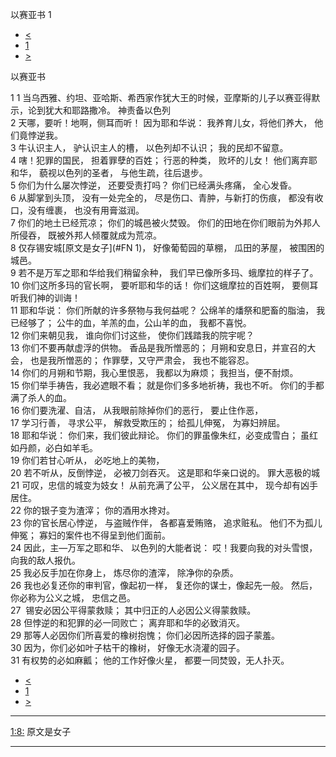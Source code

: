 ﻿





 以赛亚书 1




* [<](bible/SNG08.md)
* [1](bible/ISA.md)
* [>](bible/ISA02.md)



以赛亚书 
 
1 
1 当乌西雅、约坦、亚哈斯、希西家作犹大王的时候，亚摩斯的儿子以赛亚得默示，论到犹大和耶路撒冷。 神责备以色列  
2 天哪，要听！地啊，侧耳而听！ 因为耶和华说： 我养育儿女，将他们养大， 他们竟悖逆我。  
3 牛认识主人， 驴认识主人的槽， 以色列却不认识； 我的民却不留意。     
4 嗐！犯罪的国民， 担着罪孽的百姓； 行恶的种类， 败坏的儿女！ 他们离弃耶和华， 藐视以色列的圣者， 与他生疏，往后退步。     
5 你们为什么屡次悖逆， 还要受责打吗？ 你们已经满头疼痛， 全心发昏。  
6 从脚掌到头顶， 没有一处完全的， 尽是伤口、青肿，与新打的伤痕， 都没有收口，没有缠裹， 也没有用膏滋润。     
7 你们的地土已经荒凉； 你们的城邑被火焚毁。 你们的田地在你们眼前为外邦人所侵吞， 既被外邦人倾覆就成为荒凉。  
8 仅存锡安城[原文是女子](#FN
1)， 好像葡萄园的草棚， 瓜田的茅屋， 被围困的城邑。  
9 若不是万军之耶和华给我们稍留余种， 我们早已像所多玛、蛾摩拉的样子了。     
10 你们这所多玛的官长啊， 要听耶和华的话！ 你们这蛾摩拉的百姓啊， 要侧耳听我们神的训诲！  
11 耶和华说： 你们所献的许多祭物与我何益呢？ 公绵羊的燔祭和肥畜的脂油， 我已经够了； 公牛的血，羊羔的血，公山羊的血， 我都不喜悦。     
12 你们来朝见我， 谁向你们讨这些， 使你们践踏我的院宇呢？  
13 你们不要再献虚浮的供物。 香品是我所憎恶的； 月朔和安息日，并宣召的大会， 也是我所憎恶的； 作罪孽，又守严肃会， 我也不能容忍。  
14 你们的月朔和节期，我心里恨恶， 我都以为麻烦； 我担当，便不耐烦。  
15 你们举手祷告，我必遮眼不看； 就是你们多多地祈祷，我也不听。 你们的手都满了杀人的血。  
16 你们要洗濯、自洁， 从我眼前除掉你们的恶行， 要止住作恶，  
17 学习行善， 寻求公平， 解救受欺压的； 给孤儿伸冤， 为寡妇辨屈。     
18 耶和华说： 你们来，我们彼此辩论。 你们的罪虽像朱红，必变成雪白； 虽红如丹颜，必白如羊毛。  
19 你们若甘心听从， 必吃地上的美物，  
20 若不听从，反倒悖逆， 必被刀剑吞灭。 这是耶和华亲口说的。 罪大恶极的城  
21 可叹，忠信的城变为妓女！ 从前充满了公平， 公义居在其中， 现今却有凶手居住。  
22 你的银子变为渣滓； 你的酒用水搀对。  
23 你的官长居心悖逆， 与盗贼作伴， 各都喜爱贿赂， 追求赃私。 他们不为孤儿伸冤； 寡妇的案件也不得呈到他们面前。     
24 因此，主—万军之耶和华、 以色列的大能者说： 哎！我要向我的对头雪恨， 向我的敌人报仇。  
25 我必反手加在你身上， 炼尽你的渣滓， 除净你的杂质。  
26 我也必复还你的审判官，像起初一样， 复还你的谋士，像起先一般。 然后，你必称为公义之城， 忠信之邑。     
27  锡安必因公平得蒙救赎； 其中归正的人必因公义得蒙救赎。  
28 但悖逆的和犯罪的必一同败亡； 离弃耶和华的必致消灭。  
29 那等人必因你们所喜爱的橡树抱愧； 你们必因所选择的园子蒙羞。  
30 因为，你们必如叶子枯干的橡树， 好像无水浇灌的园子。  
31 有权势的必如麻瓤； 他的工作好像火星， 都要一同焚毁，无人扑灭。 
* [<](bible/SNG08.md)
* [1](bible/ISA.md)
* [>](bible/ISA02.md)





---


[1:8:](#V8)
原文是女子




---










